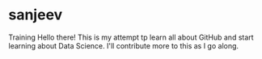 # sanjeev
Training
Hello there!
This is my attempt tp learn all about GitHub and start learning about Data Science.
I'll contribute more to this as I go along.
